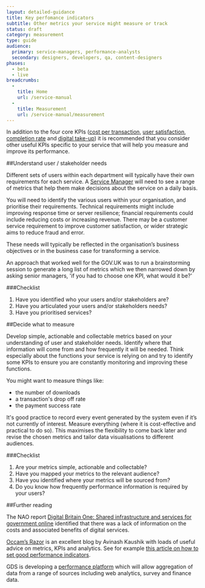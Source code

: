 ```yaml
---
layout: detailed-guidance
title: Key perfomance indicators
subtitle: Other metrics your service might measure or track
status: draft
category: measurement
type: guide
audience:
  primary: service-managers, performance-analysts
  secondary: designers, developers, qa, content-designers
phases:
  - beta
  - live
breadcrumbs:
  -
    title: Home
    url: /service-manual
  -
    title: Measurement
    url: /service-manual/measurement
---
```


In addition to the four core KPIs ([cost per transaction](/service-manual/measurement/cost-per-transaction.html), [user satisfaction](/service-manual/measurement/user-satisfaction.html), [completion rate](/service-manual/measurement/completion-rate.html) and [digital take-up](/service-manual/measurement/digital-takeup.html)) it is recommended that you consider other useful KPIs specific to your service that will help you measure and improve its performance.

##Understand user / stakeholder needs

Different sets of users within each department will typically have their own requirements for each service. A [Service Manager](/service-manual/the-team/service-manager.html) will need to see a range of metrics that help them make decisions about the service on a daily basis.

You will need to identify the various users within your organisation, and prioritise their requirements. Technical requirements might include improving response time or server resilience; financial requirements could include reducing costs or increasing revenue. There may be a customer service requirement to improve customer satisfaction, or wider strategic aims to reduce fraud and error.

These needs will typically be reflected in the organisation’s business objectives or in the business case for transforming a service.

An approach that worked well for the GOV.UK was to run a brainstorming session to generate a long list of metrics which we then narrowed down by asking senior managers, 'if you had to choose one KPI, what would it be?'

###Checklist

1. Have you identified who your users and/or stakeholders are?
2. Have you articulated your users and/or stakeholders needs?
3. Have you prioritised services?

##Decide what to measure

Develop simple, actionable and collectable metrics based on your understanding of user and stakeholder needs. Identify where that information will come from and how frequently it will be needed. Think especially about the functions your service is relying on and try to identify some KPIs to ensure you are constantly monitoring and improving these functions.

You might want to measure things like:

* the number of downloads
* a transaction's drop off rate
* the payment success rate

It's good practice to record every event generated by the system even if it’s not currently of interest. Measure everything (where it is cost-effective and practical to do so). This maximises the flexibility to come back later and revise the chosen metrics and tailor data visualisations to different audiences.

###Checklist

1. Are your metrics simple, actionable and collectable?
2. Have you mapped your metrics to the relevant audience?
3. Have you identified where your metrics will be sourced from?
4. Do you know how frequently performance information is required by your users?

##Further reading

The NAO report [Digital Britain One: Shared infrastructure and services for government online](http://www.nao.org.uk/publications/1012/digital_britain_one.aspx) identified that there was a lack of information on the costs and associated benefits of digital services.

[Occam’s Razor](http://www.kaushik.net/avinash/) is an excellent blog by Avinash Kaushik with loads of useful advice on metrics, KPIs and analytics. See for example [this article on how to set good performance indicators](http://www.kaushik.net/avinash/rules-choosing-web-analytics-key-performance-indicators/).

GDS is developing a [performance platform](https://www.gov.uk/performance) which will allow aggregation of data from a range of sources including web analytics, survey and finance data.